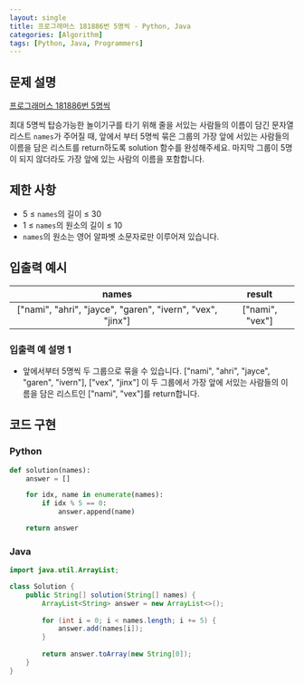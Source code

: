 ```yaml
---
layout: single
title: 프로그래머스 181886번 5명씩 - Python, Java
categories: [Algorithm]
tags: [Python, Java, Programmers]
---
```


## 문제 설명
[프로그래머스 181886번 5명씩](https://school.programmers.co.kr/learn/courses/30/lessons/181886)

최대 5명씩 탑승가능한 놀이기구를 타기 위해 줄을 서있는 사람들의 이름이 담긴 문자열 리스트 `names`가 주어질 때, 앞에서 부터 5명씩 묶은 그룹의 가장 앞에 서있는 사람들의 이름을 담은 리스트를 return하도록 solution 함수를 완성해주세요. 마지막 그룹이 5명이 되지 않더라도 가장 앞에 있는 사람의 이름을 포함합니다.

## 제한 사항

* 5 ≤ `names`의 길이 ≤ 30
* 1 ≤ `names`의 원소의 길이 ≤ 10
* `names`의 원소는 영어 알파벳 소문자로만 이루어져 있습니다.

## 입출력 예시

|                            names                             |      result       |
|:------------------------------------------------------------:|:-----------------:|
| \["nami", "ahri", "jayce", "garen", "ivern", "vex", "jinx"\] | \["nami", "vex"\] |

### 입출력 예 설명 1

* 앞에서부터 5명씩 두 그룹으로 묶을 수 있습니다. \["nami", "ahri", "jayce", "garen", "ivern"\], \["vex", "jinx"\] 이 두 그룹에서 가장 앞에 서있는 사람들의 이름을 담은 리스트인 \["nami", "vex"\]를 return합니다.

## 코드 구현

### Python

```python
def solution(names):
    answer = []

    for idx, name in enumerate(names):
        if idx % 5 == 0:
            answer.append(name)

    return answer
```

### Java

```java
import java.util.ArrayList;

class Solution {
    public String[] solution(String[] names) {
        ArrayList<String> answer = new ArrayList<>();
        
        for (int i = 0; i < names.length; i += 5) {
            answer.add(names[i]);
        }
        
        return answer.toArray(new String[0]);
    }
}
```